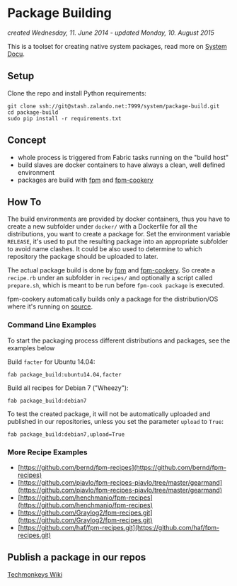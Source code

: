 Package Building
================
*created Wednesday, 11. June 2014 - updated Monday, 10. August 2015*

This is a toolset for creating native system packages, read more on [System Docu](https://sysdocu.zalando.net/Packages-and-Repos).

## Setup

Clone the repo and install Python requirements:

    git clone ssh://git@stash.zalando.net:7999/system/package-build.git
    cd package-build
    sudo pip install -r requirements.txt

## Concept

- whole process is triggered from Fabric tasks running on the "build host"
- build slaves are docker containers to have always a clean, well defined environment
- packages are build with [fpm](https://github.com/jordansissel/fpm) and [fpm-cookery](https://github.com/bernd/fpm-cookery)

## How To

The build environments are provided by docker containers, thus you have to create a new subfolder under `docker/` with a Dockerfile for all the distributions, you want to create a package for. Set the environment variable `RELEASE`, it's used to put the resulting package into an appropriate subfolder to avoid name clashes. It could be also used to determine to which repository the package should be uploaded to later.

The actual package build is done by [fpm](https://github.com/jordansissel/fpm) and [fpm-cookery](https://github.com/bernd/fpm-cookery). So create a `recipe.rb` under an subfolder in `recipes/` and optionally a script called `prepare.sh`, which is meant to be run before `fpm-cook package` is executed.

fpm-cookery automatically builds only a package for the distribution/OS where it's running on [source](https://github.com/bernd/fpm-cookery/blob/master/spec/facts_spec.rb#L72).

### Command Line Examples
To start the packaging process different distributions and packages, see the examples below

Build `facter` for Ubuntu 14.04:

    fab package_build:ubuntu14.04,facter

Build all recipes for Debian 7 ("Wheezy"):

    fab package_build:debian7

To test the created package, it will not be automatically uploaded and published in our repositories, unless you set the parameter `upload` to `True`:

    fab package_build:debian7,upload=True

### More Recipe Examples

- [https://github.com/bernd/fpm-recipes](https://github.com/bernd/fpm-recipes)
- [https://github.com/piavlo/fpm-recipes-piavlo/tree/master/gearmand](https://github.com/piavlo/fpm-recipes-piavlo/tree/master/gearmand)
- [https://github.com/henchmanio/fpm-recipes](https://github.com/henchmanio/fpm-recipes)
- [https://github.com/Graylog2/fpm-recipes.git](https://github.com/Graylog2/fpm-recipes.git)
- [https://github.com/haf/fpm-recipes.git](https://github.com/haf/fpm-recipes.git)

## Publish a package in our repos

[Techmonkeys Wiki](https://wiki.tm.zalando/Packages-and-Repos/Internal-Repo#Manage-internal-APT-/-RPM-repositories)

